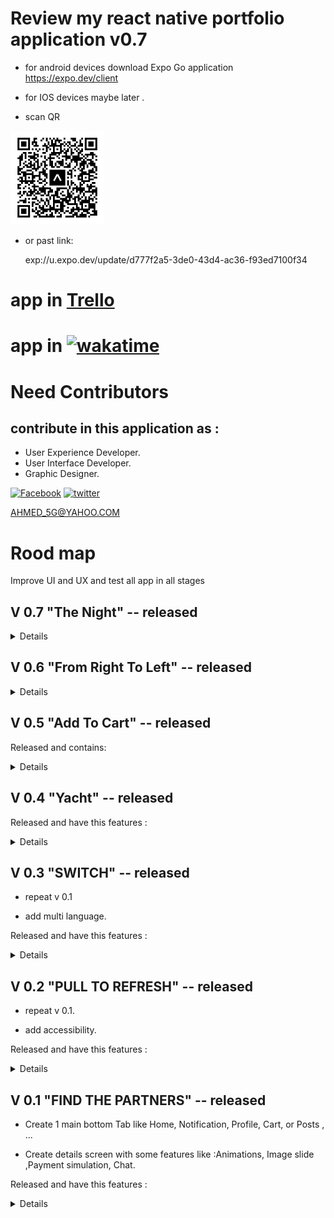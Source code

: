 # Review my react native portfolio application v0.7

- for android devices download Expo Go application https://expo.dev/client

- for IOS devices maybe later .

- scan QR

<img
     width=150 height= 150
      src="./assets/images/eas-update.svg">
</a>

- or past link:

  exp://u.expo.dev/update/d777f2a5-3de0-43d4-ac36-f93ed7100f34

# app in [Trello](https://trello.com/b/LCgVV444/portfolio)


# app in [![wakatime](https://wakatime.com/badge/user/2b8d577c-8421-4136-96aa-e15e59c6a7d8/project/4b9ac203-6a0d-4fb1-a6c7-cbf7318bd9e4.svg)](https://wakatime.com/@Ahmed5g/projects/kxvjbhoeuc?start=2023-04-29&end=2023-05-05)

# Need Contributors

## contribute in this application as :

- User Experience Developer.
- User Interface Developer.
- Graphic Designer.

[![Facebook](https://img.shields.io/badge/Facebook-%231877F2.svg?logo=Facebook&logoColor=white)](https://www.facebook.com/people/Ahmed-Ali/100086148849098/) [![twitter](https://img.shields.io/badge/-twitter-1DA1F2?logo=twitter&logoColor=white)](https://twitter.com/AD_5G)

AHMED_5G@YAHOO.COM

# Rood map

Improve UI and UX and test all app in all stages

## V 0.7 "The Night" -- released

<details>
<summary>Details</summary>

- Add dark theme
- Improve theme
- Fix bugs
  </details>

## V 0.6 "From Right To Left" -- released

<details>
<summary>Details</summary>

- Improve Localization, application running in arabic and From Right To left with RTL systems.

- Improve accessability.

- Add skeleton placeholders in home screen .

- Search for products feature disabled contains some issues,

  </details>

## V 0.5 "Add To Cart" -- released

Released and contains:

<details>
<summary>Details</summary>

- Market section managed by redux toolkit with search for products and custom bottom bar.

- "Add to cart" card contain interactions, different inputs methods, image view and calculations.

- improve yacht screen animations and add custom bottom bar.

  </details>

## V 0.4 "Yacht" -- released

Released and have this features :

<details>
<summary>Details</summary>

- add yacht section with custom image viewer.

- add design theme primary, secondary, and action color ... .

- hide horses section for now .

- redesign home cards Hotels card and Contributors card.
  </details>

## V 0.3 "SWITCH" -- released

- repeat v 0.1

- add multi language.

Released and have this features :

<details>
  <summary>Details</summary>
- upgraded bottom tab add dynamic open and close, add more drawer features in.

- settings Tab has added contains:

  - multi language option.
  - reading theme options so user can save his reading theme to use it in app.

- Horses Section has added to Home screen contains:

  - shared element feature.
  - 3 switchable modals to improve browsing all Item content in one screen instead of use many.

- add skeleton animations to posts while download , resize some icons improve UI / UX, fix bugs and improve accessability .
  </details>

## V 0.2 "PULL TO REFRESH" -- released

- repeat v 0.1.

- add accessibility.

Released and have this features :

<details>
  <summary>Details</summary>
  
- feeds tab added , text , image and videos posts.

- pull to refresh feature.

- scroll to top when tab in feed tab.

- video stop when scroll away .

- user experience improved by add micro interactions : animations, sounds and alert messages ...

- accessibility improved and tested by google accessibility scanner application and android talkback .

- follow user and he will follow you back .
  </details>

## V 0.1 "FIND THE PARTNERS" -- released

- Create 1 main bottom Tab like Home, Notification, Profile, Cart, or Posts , ...

- Create details screen with some features like :Animations, Image slide ,Payment simulation, Chat.

Released and have this features :

<details>
  <summary>Details</summary>

- Home Screen with 2 sections
- Hotel details screen contains :
  - Images Slider automated with mini images
  - booking button with loading indicator and 2 flash messages for both senarios .
  </details>
